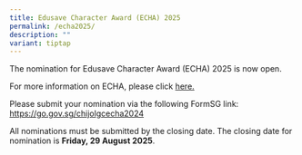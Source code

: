 ```yaml
---
title: Edusave Character Award (ECHA) 2025
permalink: /echa2025/
description: ""
variant: tiptap
---
```

<p>The nomination for Edusave Character Award (ECHA) 2025 is now open.</p>
<p>For more information on ECHA, please click <a href="/files/ECHA/2025_ECHA.pdf" rel="noopener noreferrer nofollow" target="_blank">here.</a>
</p>
<p>Please submit your nomination via the following FormSG link: <a href="https://go.gov.sg/chijolgcecha2024" rel="noopener noreferrer nofollow" target="_blank">https://go.gov.sg/chijolgcecha2024</a>
</p>
<p>All nominations must be submitted by the closing date. The closing date
for nomination is <strong>Friday, 29 August 2025</strong>.</p>